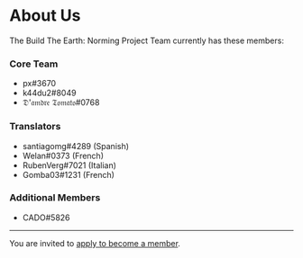 # About Us

The Build The Earth: Norming Project Team currently has these members:

### Core Team
- px#3670    
- k44du2#8049    
- 𝔇'𝔞𝔪𝔡𝔯𝔢 𝔗𝔬𝔪𝔞𝔱𝔬#0768    

### Translators
- santiagomg#4289 (Spanish)    
- Welan#0373 (French)    
- RubenVerg#7021 (Italian)    
- Gomba03#1231 (French)    

### Additional Members
- CADO#5826    

***

You are invited to [apply to become a member](https://pxnt.github.io/BTEN/N1.3_EN).
